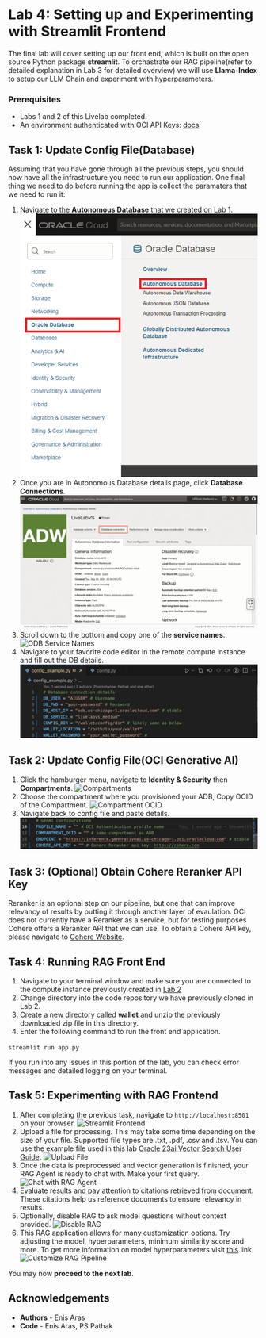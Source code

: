 # Lab 4: Setting up and Experimenting with Streamlit Frontend

The final lab will cover setting up our front end, which is built on the open source Python package **streamlit**. To orchastrate our RAG pipeline(refer to detailed explanation in Lab 3 for detailed overview) we will use **Llama-Index** to setup our LLM Chain and experiment with hyperparameters.

### Prerequisites
* Labs 1 and 2 of this Livelab completed.
* An environment authenticated with OCI API Keys: [docs](https://docs.oracle.com/en-us/iaas/Content/API/Concepts/sdk_authentication_methods.htm)

## Task 1: Update Config File(Database)

Assuming that you have gone through all the previous steps, you should now have all the infrastructure you need to run our application. One final thing we need to do before running the app is collect the paramaters that we need to run it:


1. Navigate to the **Autonomous Database** that we created on [Lab 1](../1-create-vector-db/create-vector-db.md).
    ![ADB Navigation Menu](images/adb_navigation_menu.png)
2. Once you are in Autonomous Database details page, click **Database Connections**.
    ![Database Connections](images/database_connection.png)
3. Scroll down to the bottom and copy one of the **service names**.
    ![ODB Service Names](images/adb-service-names.png)
4. Navigate to your favorite code editor in the remote compute instance and fill out the DB details.
    ![Config File DB](images/db_config.png)

## Task 2: Update Config File(OCI Generative AI)

1. Click the hamburger menu, navigate to **Identity & Security** then **Compartments**.
    ![Compartments](images/compartments.png)
2. Choose the compartment where you provisioned your ADB, Copy OCID of the Compartment.
    ![Compartment OCID](images/compartment_ocid.png)
3. Navigate back to config file and paste details.
    ![GenAI Config](images/genai_config.png)

## Task 3: (Optional) Obtain Cohere Reranker API Key

Reranker is an optional step on our pipeline, but one that can improve relevancy of results by putting it through another layer of evaulation. OCI does not currently have a Reranker as a service, but for testing purposes Cohere offers a Reranker API that we can use. To obtain a Cohere API key, please navigate to [Cohere Website](https://cohere.com).

## Task 4: Running RAG Front End

1. Navigate to your terminal window and make sure you are connected to the compute instance previously created in [Lab 2](..2-create-compute-instance/create-compute-instance.md)
2. Change directory into the code repository we have previously cloned in Lab 2.
3. Create a new directory called **wallet** and unzip the previously downloaded zip file in this directory.
4. Enter the following command to run the front end application.

```streamlit run app.py```

If you run into any issues in this portion of the lab, you can check error messages and detailed logging on your terminal.

## Task 5: Experimenting with RAG Frontend
1. After completing the previous task, navigate to ```http://localhost:8501``` on your browser.
     ![Streamlit Frontend](images/frontend_splash_page.png)
2. Upload a file for processing. This may take some time depending on the size of your file. Supported file types are .txt, .pdf, .csv and .tsv. You can use the example file used in this lab [Oracle 23ai Vector Search User Guide](https://docs.oracle.com/en/database/oracle/oracle-database/23/vecse/oracle-ai-vector-search-users-guide.pdf).
     ![Upload File](images/browse_files.png)
3. Once the data is preprocessed and vector generation is finished, your RAG Agent is ready to chat with. Make your first query.
     ![Chat with RAG Agent](images/RAG_text_generated.png)
4. Evaluate results and pay attention to citations retrieved from document. These citations help us reference documents to ensure relevancy in results.
5. Optionally, disable RAG to ask model questions without context provided.
     ![Disable RAG](images/disable_rag.png)
6. This RAG application allows for many customization options. Try adjusting the model, hyperparameters, minimum similarity score and more. To get more information on model hyperparameters visit [this](https://docs.oracle.com/en-us/iaas/Content/generative-ai/chat-models.htm#parameters-chat) link.
     ![Customize RAG Pipeline](images/)
    
You may now **proceed to the next lab**.

## **Acknowledgements**

* **Authors** - Enis Aras
* **Code** - Enis Aras, PS Pathak